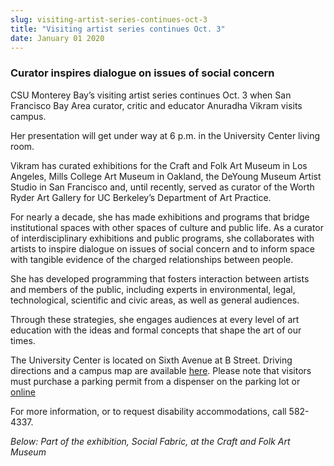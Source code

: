 ```yaml
---
slug: visiting-artist-series-continues-oct-3
title: "Visiting artist series continues Oct. 3"
date: January 01 2020
---
```


<h3>Curator inspires dialogue on issues of social concern</h3><p>CSU Monterey Bay’s visiting artist series continues Oct. 3 when San Francisco Bay Area curator, critic and educator Anuradha Vikram visits campus.
</p><p>Her presentation will get under way at 6 p.m. in the University Center living room.
</p><p>Vikram has curated exhibitions for the Craft and Folk Art Museum in Los Angeles, Mills College Art Museum in Oakland, the DeYoung Museum Artist Studio in San Francisco and, until recently, served as curator of the Worth Ryder Art Gallery for UC Berkeley’s Department of Art Practice.
</p><p>For nearly a decade, she has made exhibitions and programs that bridge institutional spaces with other spaces of culture and public life. As a curator of interdisciplinary exhibitions and public programs, she collaborates with artists to inspire dialogue on issues of social concern and to inform space with tangible evidence of the charged relationships between people.
</p><p>She has developed programming that fosters interaction between artists and members of the public, including experts in environmental, legal, technological, scientific and civic areas, as well as general audiences.
</p><p>Through these strategies, she engages audiences at every level of art education with the ideas and formal concepts that shape the art of our times.
</p><p>The University Center is located on Sixth Avenue at B Street. Driving directions and a campus map are available <a href="http://csumb.edu/maps">here</a>. Please note that visitors must purchase a parking permit from a dispenser on the parking lot or <a href="https://store.csumb.edu/products/daily-parking-permit">online</a>
</p><p>For more information, or to request disability accommodations, call 582-4337.
</p><p><em>Below: Part of the exhibition, Social Fabric, at the Craft and Folk Art Museum</em>
</p>

